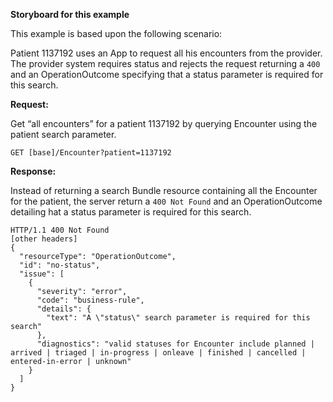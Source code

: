 <!-- missing-status.md {% comment %}
*****************************************************************************************
*                            WARNING: DO NOT EDIT THIS FILE                             *
*                                                                                       *
* This file is generated by SUSHI. Any edits you make to this file will be overwritten. *
*                                                                                       *
* To change the contents of this file, edit the original source file at:                *
* US-Core-R4/input/includes/missing-status.md                                           *
*****************************************************************************************
{% endcomment %} -->
<!-- missing-status.md {% comment %}
*****************************************************************************************
*                            WARNING: DO NOT EDIT THIS FILE                             *
*                                                                                       *
* This file is generated by SUSHI. Any edits you make to this file will be overwritten. *
*                                                                                       *
* To change the contents of this file, edit the original source file at:                *
* US-Core-R4/input/includes/missing-status.md                                           *
*****************************************************************************************
{% endcomment %} -->
<!-- missing-status.md {% comment %}
*****************************************************************************************
*                            WARNING: DO NOT EDIT THIS FILE                             *
*                                                                                       *
* This file is generated by SUSHI. Any edits you make to this file will be overwritten. *
*                                                                                       *
* To change the contents of this file, edit the original source file at:                *
* US-Core-R4/input/includes/missing-status.md                                           *
*****************************************************************************************
{% endcomment %} -->
<!-- missing-status.md {% comment %}
*****************************************************************************************
*                            WARNING: DO NOT EDIT THIS FILE                             *
*                                                                                       *
* This file is generated by SUSHI. Any edits you make to this file will be overwritten. *
*                                                                                       *
* To change the contents of this file, edit the original source file at:                *
* US-Core-R4/input/includes/missing-status.md                                           *
*****************************************************************************************
{% endcomment %} -->

**Storyboard for this example**

This example is based upon the following scenario:

Patient 1137192 uses an App to request all his encounters from the provider. The provider system requires status and rejects the request returning a `400` and an OperationOutcome specifying that a status parameter is required for this search.

**Request:**

Get “all encounters” for a patient 1137192 by querying Encounter using the patient search parameter.

    GET [base]/Encounter?patient=1137192

**Response:**

Instead of returning a search Bundle resource containing all the Encounter for the patient, the server return a `400 Not Found` and an OperationOutcome detailing hat a status parameter is required for this search.

    HTTP/1.1 400 Not Found
    [other headers]
    {
      "resourceType": "OperationOutcome",
      "id": "no-status",
      "issue": [
        {
          "severity": "error",
          "code": "business-rule",
          "details": {
            "text": "A \"status\" search parameter is required for this search"
          },
          "diagnostics": "valid statuses for Encounter include planned | arrived | triaged | in-progress | onleave | finished | cancelled | entered-in-error | unknown"
        }
      ]
    }
